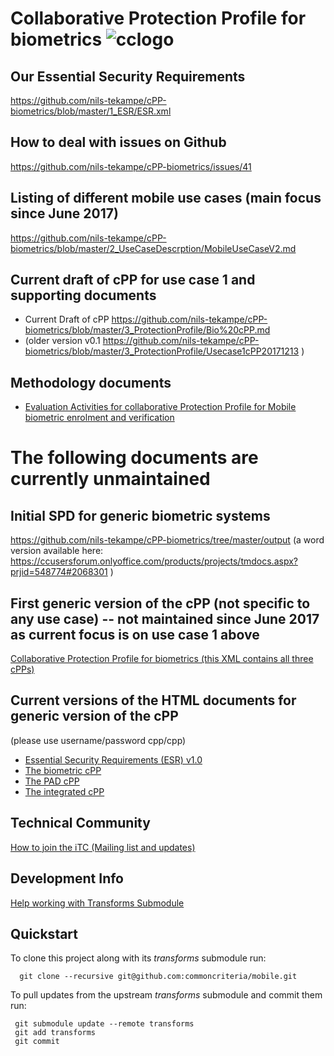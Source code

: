 # Collaborative Protection Profile for biometrics ![cclogo](https://github.com/nils-tekampe/cPP-biometrics/blob/master/output/images/cclogo.png "cPP development")

## Our Essential Security Requirements 
https://github.com/nils-tekampe/cPP-biometrics/blob/master/1_ESR/ESR.xml

## How to deal with issues on Github
https://github.com/nils-tekampe/cPP-biometrics/issues/41 

## Listing of different mobile use cases (main focus since June 2017)
https://github.com/nils-tekampe/cPP-biometrics/blob/master/2_UseCaseDescrption/MobileUseCaseV2.md

## Current draft of cPP for use case 1 and supporting documents
- Current Draft of cPP https://github.com/nils-tekampe/cPP-biometrics/blob/master/3_ProtectionProfile/Bio%20cPP.md 
- (older version v0.1 https://github.com/nils-tekampe/cPP-biometrics/blob/master/3_ProtectionProfile/Usecase1cPP20171213 )

## Methodology documents
- [Evaluation Activities for collaborative Protection Profile for Mobile biometric enrolment and verification](https://github.com/nils-tekampe/cPP-biometrics/blob/master/4_Methodology/BS%20SD.md)

# The following documents are currently unmaintained

## Initial SPD for generic biometric systems
https://github.com/nils-tekampe/cPP-biometrics/tree/master/output (a word version available here: https://ccusersforum.onlyoffice.com/products/projects/tmdocs.aspx?prjid=548774#2068301 )

## First generic version of the cPP (not specific to any use case) -- not maintained since June 2017 as current focus is on use case 1 above
[Collaborative Protection Profile for biometrics (this XML contains all three cPPs) ](https://github.com/nils-tekampe/cPP-biometrics/blob/master/input/biometricCPP.xml)
## Current versions of the HTML documents for generic version of the cPP
(please use username/password cpp/cpp)

- [Essential Security Requirements (ESR) v1.0](http://cpp.konfidas.de/output/ESR.html)
- [The biometric cPP](http://cpp.konfidas.de/output/biometricCPP_BIO.html)
- [The PAD cPP](http://cpp.konfidas.de/output/biometricCPP_PAD.html)
- [The integrated cPP](http://cpp.konfidas.de/output/biometricCPP_INT.html)


## Technical Community
[How to join the iTC (Mailing list and updates)](
tbd)

## Development Info
[Help working with Transforms Submodule](https://github.com/commoncriteria/transforms/wiki/Working-with-Transforms-as-a-Submodule)

## Quickstart
To clone this project along with its _transforms_ submodule run:

````
  git clone --recursive git@github.com:commoncriteria/mobile.git
````
To pull updates from the upstream _transforms_ submodule and commit them run:
````
 git submodule update --remote transforms
 git add transforms
 git commit
````
